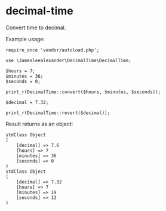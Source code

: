 # decimal-time
Convert time to decimal.

Example usage:

```
require_once 'vendor/autoload.php';

use \Jamesleealexander\DecimalTime\DecimalTime;

$hours = 7;
$minutes = 36;
$seconds = 0;

print_r(DecimalTime::convert($hours, $minutes, $seconds));

$decimal = 7.32;

print_r(DecimalTime::revert($decimal));
```

Result returns as an object:

```
stdClass Object
(
    [decimal] => 7.6
    [hours] => 7
    [minutes] => 36
    [seconds] => 0
)
stdClass Object
(
    [decimal] => 7.32
    [hours] => 7
    [minutes] => 19
    [seconds] => 12
)
```
